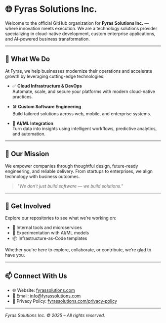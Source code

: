 # 🌐 Fyras Solutions Inc.

Welcome to the official GitHub organization for **Fyras Solutions Inc.** — where innovation meets execution. We are a technology solutions provider specializing in cloud-native development, custom enterprise applications, and AI-powered business transformation.

---

## 🚀 What We Do

At Fyras, we help businesses modernize their operations and accelerate growth by leveraging cutting-edge technologies:

- ✅ **Cloud Infrastructure & DevOps**  
  Automate, scale, and secure your platforms with modern cloud-native practices.

- 🛠️ **Custom Software Engineering**  
  Build tailored solutions across web, mobile, and enterprise systems.

- 🤖 **AI/ML Integration**  
  Turn data into insights using intelligent workflows, predictive analytics, and automation.

---

## 💼 Our Mission

We empower companies through thoughtful design, future-ready engineering, and reliable delivery. From startups to enterprises, we align technology with business outcomes.

> *"We don't just build software — we build solutions."*

---

## 🧠 Get Involved

Explore our repositories to see what we’re working on:
- 🔧 Internal tools and microservices
- 🧪 Experimentation with AI/ML models
- 📦 Infrastructure-as-Code templates

Whether you're here to explore, collaborate, or contribute, we’re glad to have you.

---

## 📫 Connect With Us

- 🌐 Website: [fyrassolutions.com](https://fyrassolutions.com)
- 📧 Email: info@fyrassolutions.com
- 📝 Privacy Policy: [fyrassolutions.com/privacy-policy](https://fyrassolutions.com/privacy-policy)

---

*Fyras Solutions Inc. © 2025 – All rights reserved.*
